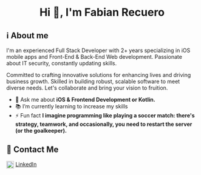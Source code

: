 
<h1 align="center">Hi 👋, I'm Fabian Recuero</h1>

## ℹ️ About me
I'm an experienced Full Stack Developer with 2+ years specializing in iOS mobile apps and Front-End & Back-End Web development. Passionate about IT security, constantly updating skills.

Committed to crafting innovative solutions for enhancing lives and driving business growth. Skilled in building robust, scalable software to meet diverse needs. Let's collaborate and bring your vision to fruition.

- 💬 Ask me about **iOS & Frontend Development or Kotlin.**
- 📚 I’m currently learning to increase my skills
- ⚡ Fun fact **I imagine programming like playing a soccer match: there's strategy, teamwork, and occasionally, you need to restart the server (or the goalkeeper).**

## 📲 Contact Me
<img align="center" src="https://upload.wikimedia.org/wikipedia/commons/thumb/8/81/LinkedIn_icon.svg/2048px-LinkedIn_icon.svg.png" alt="fabi%C3%A1n-recuero" height="20" width="20" /> [LinkedIn](https://co.linkedin.com/in/fabi%C3%A1n-recuero-narv%C3%A1ez) 
